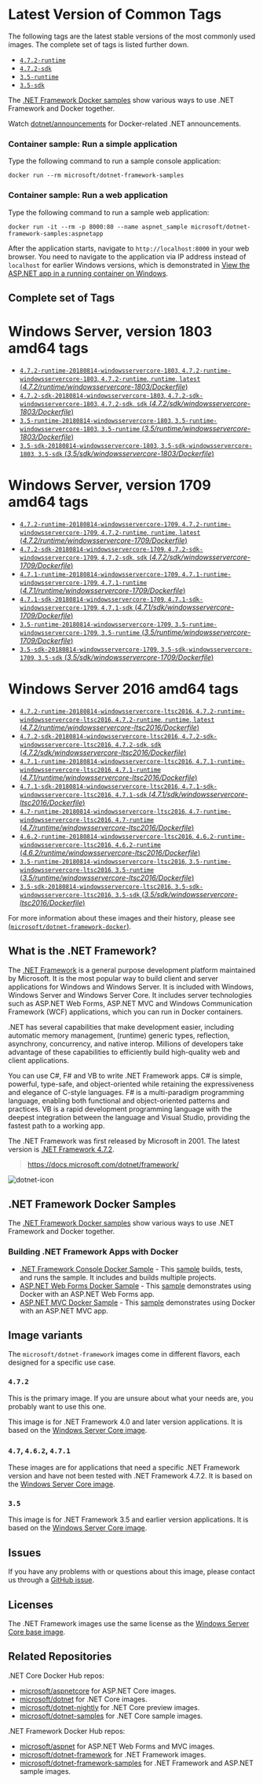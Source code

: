 # Latest Version of Common Tags

The following tags are the latest stable versions of the most commonly used images. The complete set of tags is listed further down.

- [`4.7.2-runtime`](https://github.com/Microsoft/dotnet-framework-docker/blob/master/4.7.2-windowsservercore-ltsc2016/runtime/Dockerfile)
- [`4.7.2-sdk`](https://github.com/Microsoft/dotnet-framework-docker/blob/master/4.7.2-windowsservercore-ltsc2016/sdk/Dockerfile)
- [`3.5-runtime`](https://github.com/Microsoft/dotnet-framework-docker/blob/master/3.5-windowsservercore-ltsc2016/runtime/Dockerfile)
- [`3.5-sdk`](https://github.com/Microsoft/dotnet-framework-docker/blob/master/3.5-windowsservercore-ltsc2016/sdk/Dockerfile)

The [.NET Framework Docker samples](https://github.com/Microsoft/dotnet-framework-docker/tree/master/samples/README.md) show various ways to use .NET Framework and Docker together.

Watch [dotnet/announcements](https://github.com/dotnet/announcements/labels/Docker) for Docker-related .NET announcements.

### Container sample: Run a simple application

Type the following command to run a sample console application:

```console
docker run --rm microsoft/dotnet-framework-samples
```

### Container sample: Run a web application

Type the following command to run a sample web application:

```console
docker run -it --rm -p 8000:80 --name aspnet_sample microsoft/dotnet-framework-samples:aspnetapp
```

After the application starts, navigate to `http://localhost:8000` in your web browser. You need to navigate to the application via IP address instead of `localhost` for earlier Windows versions, which is demonstrated in [View the ASP.NET app in a running container on Windows](https://github.com/microsoft/dotnet-framework-docker/blob/master/samples/aspnetapp/README.md#view-the-aspnet-app-in-a-running-container-on-windows).

## Complete set of Tags

# Windows Server, version 1803 amd64 tags

- [`4.7.2-runtime-20180814-windowsservercore-1803`, `4.7.2-runtime-windowsservercore-1803`, `4.7.2-runtime`, `runtime`, `latest` (*4.7.2/runtime/windowsservercore-1803/Dockerfile*)](https://github.com/Microsoft/dotnet-framework-docker/blob/master/4.7.2/runtime/windowsservercore-1803/Dockerfile)
- [`4.7.2-sdk-20180814-windowsservercore-1803`, `4.7.2-sdk-windowsservercore-1803`, `4.7.2-sdk`, `sdk` (*4.7.2/sdk/windowsservercore-1803/Dockerfile*)](https://github.com/Microsoft/dotnet-framework-docker/blob/master/4.7.2/sdk/windowsservercore-1803/Dockerfile)
- [`3.5-runtime-20180814-windowsservercore-1803`, `3.5-runtime-windowsservercore-1803`, `3.5-runtime` (*3.5/runtime/windowsservercore-1803/Dockerfile*)](https://github.com/Microsoft/dotnet-framework-docker/blob/master/3.5/runtime/windowsservercore-1803/Dockerfile)
- [`3.5-sdk-20180814-windowsservercore-1803`, `3.5-sdk-windowsservercore-1803`, `3.5-sdk` (*3.5/sdk/windowsservercore-1803/Dockerfile*)](https://github.com/Microsoft/dotnet-framework-docker/blob/master/3.5/sdk/windowsservercore-1803/Dockerfile)

# Windows Server, version 1709 amd64 tags

- [`4.7.2-runtime-20180814-windowsservercore-1709`, `4.7.2-runtime-windowsservercore-1709`, `4.7.2-runtime`, `runtime`, `latest` (*4.7.2/runtime/windowsservercore-1709/Dockerfile*)](https://github.com/Microsoft/dotnet-framework-docker/blob/master/4.7.2/runtime/windowsservercore-1709/Dockerfile)
- [`4.7.2-sdk-20180814-windowsservercore-1709`, `4.7.2-sdk-windowsservercore-1709`, `4.7.2-sdk`, `sdk` (*4.7.2/sdk/windowsservercore-1709/Dockerfile*)](https://github.com/Microsoft/dotnet-framework-docker/blob/master/4.7.2/sdk/windowsservercore-1709/Dockerfile)
- [`4.7.1-runtime-20180814-windowsservercore-1709`, `4.7.1-runtime-windowsservercore-1709`, `4.7.1-runtime` (*4.7.1/runtime/windowsservercore-1709/Dockerfile*)](https://github.com/Microsoft/dotnet-framework-docker/blob/master/4.7.1/runtime/windowsservercore-1709/Dockerfile)
- [`4.7.1-sdk-20180814-windowsservercore-1709`, `4.7.1-sdk-windowsservercore-1709`, `4.7.1-sdk` (*4.7.1/sdk/windowsservercore-1709/Dockerfile*)](https://github.com/Microsoft/dotnet-framework-docker/blob/master/4.7.1/sdk/windowsservercore-1709/Dockerfile)
- [`3.5-runtime-20180814-windowsservercore-1709`, `3.5-runtime-windowsservercore-1709`, `3.5-runtime` (*3.5/runtime/windowsservercore-1709/Dockerfile*)](https://github.com/Microsoft/dotnet-framework-docker/blob/master/3.5/runtime/windowsservercore-1709/Dockerfile)
- [`3.5-sdk-20180814-windowsservercore-1709`, `3.5-sdk-windowsservercore-1709`, `3.5-sdk` (*3.5/sdk/windowsservercore-1709/Dockerfile*)](https://github.com/Microsoft/dotnet-framework-docker/blob/master/3.5/sdk/windowsservercore-1709/Dockerfile)

# Windows Server 2016 amd64 tags

- [`4.7.2-runtime-20180814-windowsservercore-ltsc2016`, `4.7.2-runtime-windowsservercore-ltsc2016`, `4.7.2-runtime`, `runtime`, `latest` (*4.7.2/runtime/windowsservercore-ltsc2016/Dockerfile*)](https://github.com/Microsoft/dotnet-framework-docker/blob/master/4.7.2/runtime/windowsservercore-ltsc2016/Dockerfile)
- [`4.7.2-sdk-20180814-windowsservercore-ltsc2016`, `4.7.2-sdk-windowsservercore-ltsc2016`, `4.7.2-sdk`, `sdk` (*4.7.2/sdk/windowsservercore-ltsc2016/Dockerfile*)](https://github.com/Microsoft/dotnet-framework-docker/blob/master/4.7.2/sdk/windowsservercore-ltsc2016/Dockerfile)
- [`4.7.1-runtime-20180814-windowsservercore-ltsc2016`, `4.7.1-runtime-windowsservercore-ltsc2016`, `4.7.1-runtime` (*4.7.1/runtime/windowsservercore-ltsc2016/Dockerfile*)](https://github.com/Microsoft/dotnet-framework-docker/blob/master/4.7.1/runtime/windowsservercore-ltsc2016/Dockerfile)
- [`4.7.1-sdk-20180814-windowsservercore-ltsc2016`, `4.7.1-sdk-windowsservercore-ltsc2016`, `4.7.1-sdk` (*4.7.1/sdk/windowsservercore-ltsc2016/Dockerfile*)](https://github.com/Microsoft/dotnet-framework-docker/blob/master/4.7.1/sdk/windowsservercore-ltsc2016/Dockerfile)
- [`4.7-runtime-20180814-windowsservercore-ltsc2016`, `4.7-runtime-windowsservercore-ltsc2016`, `4.7-runtime` (*4.7/runtime/windowsservercore-ltsc2016/Dockerfile*)](https://github.com/Microsoft/dotnet-framework-docker/blob/master/4.7/runtime/windowsservercore-ltsc2016/Dockerfile)
- [`4.6.2-runtime-20180814-windowsservercore-ltsc2016`, `4.6.2-runtime-windowsservercore-ltsc2016`, `4.6.2-runtime` (*4.6.2/runtime/windowsservercore-ltsc2016/Dockerfile*)](https://github.com/Microsoft/dotnet-framework-docker/blob/master/4.6.2/runtime/windowsservercore-ltsc2016/Dockerfile)
- [`3.5-runtime-20180814-windowsservercore-ltsc2016`, `3.5-runtime-windowsservercore-ltsc2016`, `3.5-runtime` (*3.5/runtime/windowsservercore-ltsc2016/Dockerfile*)](https://github.com/Microsoft/dotnet-framework-docker/blob/master/3.5/runtime/windowsservercore-ltsc2016/Dockerfile)
- [`3.5-sdk-20180814-windowsservercore-ltsc2016`, `3.5-sdk-windowsservercore-ltsc2016`, `3.5-sdk` (*3.5/sdk/windowsservercore-ltsc2016/Dockerfile*)](https://github.com/Microsoft/dotnet-framework-docker/blob/master/3.5/sdk/windowsservercore-ltsc2016/Dockerfile)

For more information about these images and their history, please see [(`microsoft/dotnet-framework-docker`)](https://github.com/Microsoft/dotnet-framework-docker). 

## What is the .NET Framework?

The [.NET Framework](https://www.microsoft.com/net/framework) is a general purpose development platform maintained by Microsoft. It is the most popular way to build client and server applications for Windows and Windows Server. It is included with Windows, Windows Server and Windows Server Core. It includes server technologies such as ASP.NET Web Forms, ASP.NET MVC and Windows Communication Framework (WCF) applications, which you can run in Docker containers.

.NET has several capabilities that make development easier, including automatic memory management, (runtime) generic types, reflection, asynchrony, concurrency, and native interop. Millions of developers take advantage of these capabilities to efficiently build high-quality web and client applications.

You can use C#, F# and VB to write .NET Framework apps. C# is simple, powerful, type-safe, and object-oriented while retaining the expressiveness and elegance of C-style languages. F# is a multi-paradigm programming language, enabling both functional and object-oriented patterns and practices. VB is a rapid development programming language with the deepest integration between the language and Visual Studio, providing the fastest path to a working app.   

The .NET Framework was first released by Microsoft in 2001. The latest version is [.NET Framework 4.7.2](https://www.microsoft.com/net/framework).

> https://docs.microsoft.com/dotnet/framework/

![dotnet-icon](https://cloud.githubusercontent.com/assets/2608468/19951790/a0458278-a11d-11e6-86e4-660aaa22aa3c.png)

## .NET Framework Docker Samples

The [.NET Framework Docker samples](https://github.com/Microsoft/dotnet-framework-docker/tree/master/samples/README.md) show various ways to use .NET Framework and Docker together.

### Building .NET Framework Apps with Docker

* [.NET Framework Console Docker Sample](https://github.com/Microsoft/dotnet-framework-docker/tree/master/samples/dotnetapp/README.md) - This [sample](https://github.com/Microsoft/dotnet-framework-docker/tree/master/samples/dotnetapp/Dockerfile) builds, tests, and runs the sample. It includes and builds multiple projects.
* [ASP.NET Web Forms Docker Sample](https://github.com/Microsoft/dotnet-framework-docker/tree/master/samples/aspnetapp/README.md) - This [sample](https://github.com/Microsoft/dotnet-framework-docker/tree/master/samples/aspnetapp/Dockerfile) demonstrates using Docker with an ASP.NET Web Forms app.
* [ASP.NET MVC Docker Sample](https://github.com/Microsoft/dotnet-framework-docker/tree/master/samples/aspnetmvcapp/README.md) - This [sample](https://github.com/Microsoft/dotnet-framework-docker/tree/master/samples/aspnetmvcapp/Dockerfile) demonstrates using Docker with an ASP.NET MVC app.

## Image variants

The `microsoft/dotnet-framework` images come in different flavors, each designed for a specific use case.

### `4.7.2`

This is the primary image. If you are unsure about what your needs are, you probably want to use this one.

This image is for .NET Framework 4.0 and later version applications. It is based on the [Windows Server Core image](https://hub.docker.com/r/microsoft/windowsservercore/).

### `4.7`, `4.6.2`, `4.7.1`

These images are for applications that need a specific .NET Framework version and have not been tested with .NET Framework 4.7.2. It is based on the [Windows Server Core image](https://hub.docker.com/r/microsoft/windowsservercore/).

### `3.5`

This image is for .NET Framework 3.5 and earlier version applications.  It is based on the [Windows Server Core image](https://hub.docker.com/r/microsoft/windowsservercore/).

## Issues

If you have any problems with or questions about this image, please contact us through a [GitHub issue](https://github.com/microsoft/dotnet-framework-docker/issues).

## Licenses

The .NET Framework images use the same license as the [Windows Server Core base image](https://hub.docker.com/r/microsoft/windowsservercore/).

## Related Repositories

.NET Core Docker Hub repos:

* [microsoft/aspnetcore](https://hub.docker.com/r/microsoft/aspnetcore/) for ASP.NET Core images.
* [microsoft/dotnet](https://hub.docker.com/r/microsoft/dotnet/) for .NET Core images.
* [microsoft/dotnet-nightly](https://hub.docker.com/r/microsoft/dotnet-nightly/) for .NET Core preview images.
* [microsoft/dotnet-samples](https://hub.docker.com/r/microsoft/dotnet-samples/) for .NET Core sample images.

.NET Framework Docker Hub repos:

* [microsoft/aspnet](https://hub.docker.com/r/microsoft/aspnet/) for ASP.NET Web Forms and MVC images.
* [microsoft/dotnet-framework](https://hub.docker.com/r/microsoft/dotnet-framework/) for .NET Framework images.
* [microsoft/dotnet-framework-samples](https://hub.docker.com/r/microsoft/dotnet-framework-samples/) for .NET Framework and ASP.NET sample images.
